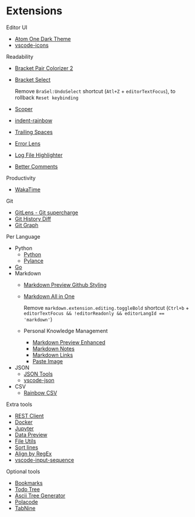 # Extensions

Editor UI
- [Atom One Dark Theme](https://marketplace.visualstudio.com/items?itemName=akamud.vscode-theme-onedark)
- [vscode-icons](https://marketplace.visualstudio.com/items?itemName=vscode-icons-team.vscode-icons)

Readability
- [Bracket Pair Colorizer 2](https://marketplace.visualstudio.com/items?itemName=CoenraadS.bracket-pair-colorizer-2)
- [Bracket Select](https://marketplace.visualstudio.com/items?itemName=chunsen.bracket-select)

    Remove `BraSel:UndoSelect` shortcut (`Atl+Z` + `editorTextFocus`), to rollback `Reset keybinding`

- [Scoper](https://marketplace.visualstudio.com/items?itemName=Gruntfuggly.scoper)
- [indent-rainbow](https://marketplace.visualstudio.com/items?itemName=oderwat.indent-rainbow)
- [Trailing Spaces](https://marketplace.visualstudio.com/items?itemName=shardulm94.trailing-spaces)
- [Error Lens](https://marketplace.visualstudio.com/items?itemName=usernamehw.errorlens)
- [Log File Highlighter](https://marketplace.visualstudio.com/items?itemName=emilast.LogFileHighlighter)
- [Better Comments](https://marketplace.visualstudio.com/items?itemName=aaron-bond.better-comments)

Productivity
- [WakaTime](https://marketplace.visualstudio.com/items?itemName=WakaTime.vscode-wakatime)

Git
- [GitLens - Git supercharge](https://marketplace.visualstudio.com/items?itemName=eamodio.gitlens)
- [Git History Diff](https://marketplace.visualstudio.com/items?itemName=huizhou.githd)
- [Git Graph](https://marketplace.visualstudio.com/items?itemName=mhutchie.git-graph)

Per Language
- Python
    - [Python](https://marketplace.visualstudio.com/items?itemName=ms-python.python)
    - [Pylance](https://marketplace.visualstudio.com/items?itemName=ms-python.vscode-pylance)
- [Go](https://marketplace.visualstudio.com/items?itemName=golang.go)
- Markdown
    - [Markdown Preview Github Styling](https://marketplace.visualstudio.com/items?itemName=bierner.markdown-preview-github-styles)
    - [Markdown All in One](https://marketplace.visualstudio.com/items?itemName=yzhang.markdown-all-in-one)

        Remove `markdown.extension.editing.toggleBold` shortcut (`Ctrl+b` + `editorTextFocus && !editorReadonly && editorLangId == 'markdown'`)

    - Personal Knowledge Management
        - [Markdown Preview Enhanced](https://marketplace.visualstudio.com/items?itemName=shd101wyy.markdown-preview-enhanced)
        - [Markdown Notes](https://marketplace.visualstudio.com/items?itemName=kortina.vscode-markdown-notes)
        - [Markdown Links](https://marketplace.visualstudio.com/items?itemName=tchayen.markdown-links)
        - [Paste Image](https://marketplace.visualstudio.com/items?itemName=mushan.vscode-paste-image)
- JSON
    - [JSON Tools](https://marketplace.visualstudio.com/items?itemName=eriklynd.json-tools)
    - [vscode-json](https://marketplace.visualstudio.com/items?itemName=andyyaldoo.vscode-json)
- CSV
    - [Rainbow CSV](https://marketplace.visualstudio.com/items?itemName=mechatroner.rainbow-csv)

Extra tools
- [REST Client](https://marketplace.visualstudio.com/items?itemName=humao.rest-client)
- [Docker](https://marketplace.visualstudio.com/items?itemName=ms-azuretools.vscode-docker)
- [Jupyter](https://marketplace.visualstudio.com/items?itemName=ms-toolsai.jupyter)
- [Data Preview](https://marketplace.visualstudio.com/items?itemName=RandomFractalsInc.vscode-data-preview)
- [File Utils](https://marketplace.visualstudio.com/items?itemName=sleistner.vscode-fileutils)
- [Sort lines](https://marketplace.visualstudio.com/items?itemName=Tyriar.sort-lines)
- [Align by RegEx](https://marketplace.visualstudio.com/items?itemName=janjoerke.align-by-regex)
- [vscode-input-sequence](https://marketplace.visualstudio.com/items?itemName=tomoki1207.vscode-input-sequence)

Optional tools
- [Bookmarks](https://marketplace.visualstudio.com/items?itemName=alefragnani.Bookmarks)
- [Todo Tree](https://marketplace.visualstudio.com/items?itemName=Gruntfuggly.todo-tree)
- [Ascii Tree Generator](https://marketplace.visualstudio.com/items?itemName=aprilandjan.ascii-tree-generator)
- [Polacode](https://marketplace.visualstudio.com/items?itemName=pnp.polacode)
- [TabNine](https://marketplace.visualstudio.com/items?itemName=TabNine.tabnine-vscode)
